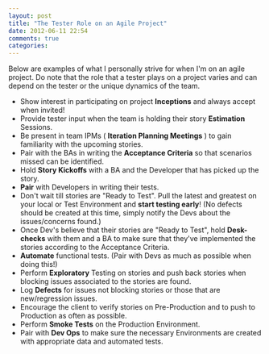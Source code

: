 ```yaml
---
layout: post
title: "The Tester Role on an Agile Project"
date: 2012-06-11 22:54
comments: true
categories: 
---
```


Below are examples of what I personally strive for when I'm on an agile project. Do note that the role that a tester plays on a project varies and can depend on the tester or the unique dynamics of the team. 

* Show interest in participating on project **Inceptions** and always accept when invited! 
* Provide tester input when the team is holding their story **Estimation** Sessions.
* Be present in team IPMs ( **Iteration Planning Meetings** ) to gain familiarity with the upcoming stories.
* Pair with the BAs in writing the **Acceptance Criteria** so that scenarios missed can be identified.
* Hold **Story Kickoffs** with a BA and the Developer that has picked up the story.
* **Pair** with Developers in writing their tests. 
* Don't wait till stories are "Ready to Test". Pull the latest and greatest on your local or Test Environment and **start testing early**! (No defects should be created at this time, simply notify the Devs about the issues/concerns found.)
* Once Dev's believe that their stories are "Ready to Test", hold **Desk-checks** with them and a BA to make sure that they've implemented the stories according to the Acceptance Criteria.
* **Automate** functional tests. (Pair with Devs as much as possible when doing this!)
* Perform **Exploratory** Testing on stories and push back stories when blocking issues associated to the stories are found.
* Log **Defects** for issues not blocking stories or those that are new/regression issues.
* Encourage the client to verify stories on Pre-Production and to push to Production as often as possible.
* Perform **Smoke Tests** on the Production Environment.
* Pair with **Dev Ops** to make sure the necessary Environments are created with appropriate data and automated tests.